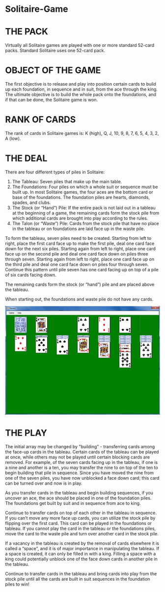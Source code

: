 # Solitaire-Game
# THE PACK
Virtually all Solitaire games are played with one or more standard 52-card packs. Standard Solitaire uses one 52-card pack.

# OBJECT OF THE GAME
The first objective is to release and play into position certain cards to build up each foundation, in sequence and in suit, from the ace through the king. The ultimate objective is to build the whole pack onto the foundations, and if that can be done, the Solitaire game is won.

# RANK OF CARDS
The rank of cards in Solitaire games is: K (high), Q, J, 10, 9, 8, 7, 6, 5, 4, 3, 2, A (low).

# THE DEAL
There are four different types of piles in Solitaire:

1. The Tableau: Seven piles that make up the main table.
2. The Foundations: Four piles on which a whole suit or sequence must be built up. In most Solitaire games, the four aces are the bottom card or base of the foundations. The foundation piles are hearts, diamonds, spades, and clubs.
3. The Stock (or “Hand”) Pile: If the entire pack is not laid out in a tableau at the beginning of a game, the remaining cards form the stock pile from which additional cards are brought into play according to the rules.
4. The Talon (or “Waste”) Pile: Cards from the stock pile that have no place in the tableau or on foundations are laid face up in the waste pile.

To form the tableau, seven piles need to be created. Starting from left to right, place the first card face up to make the first pile, deal one card face down for the next six piles. Starting again from left to right, place one card face up on the second pile and deal one card face down on piles three through seven. Starting again from left to right, place one card face up on the third pile and deal one card face down on piles four through seven. Continue this pattern until pile seven has one card facing up on top of a pile of six cards facing down.

The remaining cards form the stock (or “hand”) pile and are placed above the tableau.

When starting out, the foundations and waste pile do not have any cards.

<p align="center">
<img src="https://github.com/mandanaGh/Solitaire-Game/blob/main/images/CardGame.jpg" width="600"></p>


# THE PLAY
The initial array may be changed by "building" - transferring cards among the face-up cards in the tableau. Certain cards of the tableau can be played at once, while others may not be played until certain blocking cards are removed. For example, of the seven cards facing up in the tableau, if one is a nine and another is a ten, you may transfer the nine to on top of the ten to begin building that pile in sequence. Since you have moved the nine from one of the seven piles, you have now unblocked a face down card; this card can be turned over and now is in play.

As you transfer cards in the tableau and begin building sequences, if you uncover an ace, the ace should be placed in one of the foundation piles. The foundations get built by suit and in sequence from ace to king.

Continue to transfer cards on top of each other in the tableau in sequence. If you can’t move any more face up cards, you can utilize the stock pile by flipping over the first card. This card can be played in the foundations or tableau. If you cannot play the card in the tableau or the foundations piles, move the card to the waste pile and turn over another card in the stock pile.

If a vacancy in the tableau is created by the removal of cards elsewhere it is called a “space”, and it is of major importance in manipulating the tableau. If a space is created, it can only be filled in with a king. Filling a space with a king could potentially unblock one of the face down cards in another pile in the tableau.

Continue to transfer cards in the tableau and bring cards into play from the stock pile until all the cards are built in suit sequences in the foundation piles to win!

